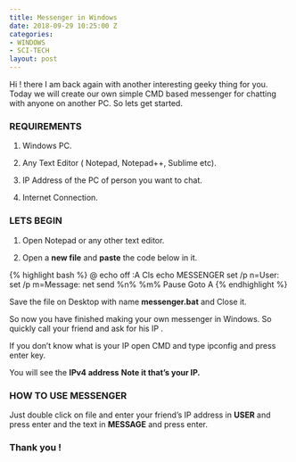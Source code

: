 ```yaml
---
title: Messenger in Windows
date: 2018-09-29 10:25:00 Z
categories:
- WINDOWS
- SCI-TECH
layout: post
---
```


<p class="intro">
<span class="dropcap">H</span>i ! there I am back again with another interesting geeky thing for you. Today we will create our own simple CMD based messenger for chatting with anyone on another PC. So lets get started.
</p>

### REQUIREMENTS

1. Windows PC.

2. Any Text Editor ( Notepad, Notepad\+\+, Sublime etc).

3. IP Address of the PC of person you want to chat.

4. Internet Connection.

### LETS BEGIN

1. Open Notepad or any other text editor.

2. Open a **new file**  and **paste** the code below in it.

{% highlight bash %}
@ echo off
\:A
Cls
echo MESSENGER
set /p n=User:
set /p m=Message:
net send %n% %m%
Pause
Goto A
{% endhighlight %}

Save the file on Desktop with name **messenger.bat** and Close it.

So now you have finished making your own messenger in Windows. So quickly call your friend and ask for his IP .

If you don’t know what is your IP open CMD and type ipconfig and press enter key.

You will see the **IPv4 address** **Note it that’s your IP.**

### HOW TO USE MESSENGER

Just double click on file and enter your friend’s IP address in **USER** and press enter and the text in **MESSAGE** and press enter.

### Thank you !